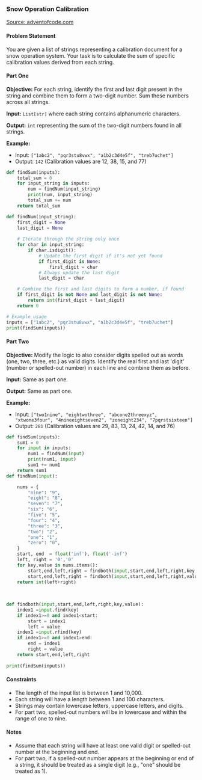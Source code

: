 ### Snow Operation Calibration
[Source: adventofcode.com](https://adventofcode.com/2023/day/1)

#### Problem Statement

You are given a list of strings representing a calibration document for a snow operation system. Your task is to calculate the sum of specific calibration values derived from each string.

#### Part One

**Objective:** For each string, identify the first and last digit present in the string and combine them to form a two-digit number. Sum these numbers across all strings.

**Input:** `List[str]` where each string contains alphanumeric characters.

**Output:** `int` representing the sum of the two-digit numbers found in all strings.

**Example:**
- Input: `["1abc2", "pqr3stu8vwx", "a1b2c3d4e5f", "treb7uchet"]`
- Output: `142` (Calibration values are 12, 38, 15, and 77)


```python
def findSum(inputs):
    total_sum = 0
    for input_string in inputs:
        num = findNum(input_string)
        print(num, input_string)
        total_sum += num
    return total_sum

def findNum(input_string):
    first_digit = None
    last_digit = None
    
    # Iterate through the string only once
    for char in input_string:
        if char.isdigit():
            # Update the first digit if it's not yet found
            if first_digit is None:
                first_digit = char
            # Always update the last digit
            last_digit = char

    # Combine the first and last digits to form a number, if found
    if first_digit is not None and last_digit is not None:
        return int(first_digit + last_digit)
    return 0

# Example usage
inputs = ["1abc2", "pqr3stu8vwx", "a1b2c3d4e5f", "treb7uchet"]
print(findSum(inputs))
```

#### Part Two

**Objective:** Modify the logic to also consider digits spelled out as words (one, two, three, etc.) as valid digits. Identify the real first and last 'digit' (number or spelled-out number) in each line and combine them as before.

**Input:** Same as part one.

**Output:** Same as part one.

**Example:**
- Input: `["two1nine", "eightwothree", "abcone2threexyz", "xtwone3four", "4nineeightseven2", "zoneight234", "7pqrstsixteen"]`
- Output: `281` (Calibration values are 29, 83, 13, 24, 42, 14, and 76)

```python
def findSum(inputs):
    sum1 = 0
    for input in inputs:
        num1 = findNum(input)
        print(num1, input)
        sum1 += num1
    return sum1
def findNum(input):

    nums = {
        "nine": "9",
        "eight": "8",
        "seven": "7",
        "six": "6",
        "five": "5",
        "four": "4",
        "three": "3",
        "two": "2",
        "one": "1",
        "zero": "0",
    }
    start, end  = float('inf'), float('-inf')
    left, right = '0','0'
    for key,value in nums.items():
        start,end,left,right = findboth(input,start,end,left,right,key,value)
        start,end,left,right = findboth(input,start,end,left,right,value,value)
    return int(left+right)
        
            
        
def findboth(input,start,end,left,right,key,value):
    index1 =input.find(key)
    if index1>=0 and index1<start:
        start = index1
        left = value
    index1 =input.rfind(key)
    if index1>=0 and index1>end:
        end = index1
        right = value
    return start,end,left,right
    
print(findSum(inputs))
```
#### Constraints

- The length of the input list is between 1 and 10,000.
- Each string will have a length between 1 and 100 characters.
- Strings may contain lowercase letters, uppercase letters, and digits.
- For part two, spelled-out numbers will be in lowercase and within the range of one to nine.

#### Notes

- Assume that each string will have at least one valid digit or spelled-out number at the beginning and end.
- For part two, if a spelled-out number appears at the beginning or end of a string, it should be treated as a single digit (e.g., "one" should be treated as 1).